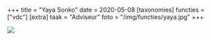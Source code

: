 +++
title = "Yaya Sonko"
date = 2020-05-08
[taxonomies]
functies = ["vdc"]
[extra]
taak = "Adviseur"
foto = "/img/functies/yaya.jpg"
+++

![](/img/functies/yaya.jpg)

